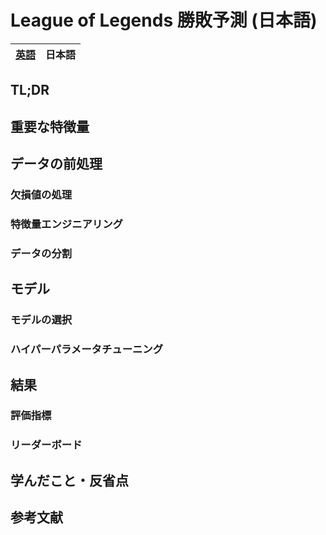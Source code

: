# League of Legends 勝敗予測 (日本語)
<table>
    <thead>
        <tr>
            <th style="text-align:center"><a href="solution_en.md">英語</a></th>
            <th style="text-align:center">日本語</th>
        </tr>
    </thead>
</table>

## TL;DR

## 重要な特徴量

## データの前処理

### 欠損値の処理

### 特徴量エンジニアリング

### データの分割

## モデル

### モデルの選択

### ハイパーパラメータチューニング

## 結果

### 評価指標

### リーダーボード

## 学んだこと・反省点

## 参考文献